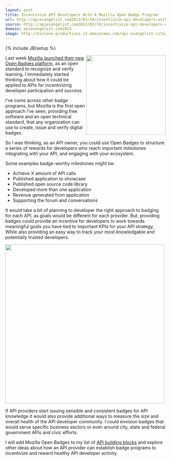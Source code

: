 ```yaml
---
layout: post
title: Incentivize API Developers With A Mozilla Open Badge Program
url: http://apievangelist.com2013/03/19/incentivize-api-developers-with-a-mozilla-open-badge-program/
source: http://apievangelist.com2013/03/19/incentivize-api-developers-with-a-mozilla-open-badge-program/
domain: apievangelist.com2013
image: http://kinlane-productions.s3.amazonaws.com/api-evangelist-site/blog/mozilla-open-badges.png
---
```

{% include JB/setup %}<p>
     <a href="http://openbadges.org/" target="_blank"><img src="https://s3.amazonaws.com/kinlane-productions/api-evangelist/mozilla-open-badges/mozilla-open-badges.png"  width="250" align="right" /></a>
</p>
<p>
     Last week <a href="http://openbadges.tumblr.com/post/45364274104/introducing-open-badges-1-0">Mozilla launched their new Open Badges platform</a>, as an open standard to recognize and verify learning. I immediately started thinking about how it could be applied to APIs for incentivizing developer participation and success.
</p>
<p>
     I’ve come across other badge programs, but Mozilla is the first open approach I’ve seen, providing free software and an open technical standard, that any organization can use to create, issue and verify digital badges.
</p>
<p>
     So I was thinking, as an API owner, you could use Open Badges to structure a series of rewards for developers who reach important milestones integrating with your API, and engaging with your ecosystem.
</p>
<p>
     Some examples badge-worthy milestones might be:
</p>
<ul>
     <li>Achieve X amount of API calls
     </li>
     <li>Published application to showcase
     </li>
     <li>Published open source code library
     </li>
     <li>Developed more than one application
     </li>
     <li>Revenue generated from application
     </li>
     <li>Supporting the forum and conversations
     </li>
</ul>
<p>
     It would take a bit of planning to developer the right approach to badging for each API, as goals would be different for each provider. But, providing badges could provide an incentive for developers to work towards meaningful goals you have tied to important KPIs for your API strategy, While also providing an easy way to track your most knowledgable and potentially trusted developers.
</p>
<p>
     <a href="http://openbadges.org/" target="_blank"><img src="https://s3.amazonaws.com/kinlane-productions/api-evangelist/mozilla-open-badges/mozilla-open-badges-diagram.jpg"  width="500" /></a>
</p>
<p>
     If API providers start issuing sensible and consistent badges for API knowledge it would also provide additional ways to measure the size and overall health of the API developer community. I could envision badges that would serve specific business sectors or even around city, state and federal government APIs and civic efforts.
</p>
<p>
     I will add Mozilla Open Badges to my list of <a href="/buildingblocks/">API building blocks</a> and explore other ideas about how an API provider can establish badge programs to incentivize and reward healthy API developer activity.
</p>

